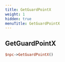```yaml
---
title: GetGuardPointX
weight: 1
hidden: true
menuTitle: GetGuardPointX
---
```

## GetGuardPointX
```perl
$npc->GetGuardPointX()
```